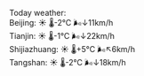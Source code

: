 Today weather:  
Beijing: ☀️ 🌡️-2°C 🌬️↓11km/h  
Tianjin: ☀️ 🌡️-1°C 🌬️↓22km/h  
Shijiazhuang: ☀️ 🌡️+5°C 🌬️↖6km/h  
Tangshan: ☀️ 🌡️-2°C 🌬️↓18km/h  
